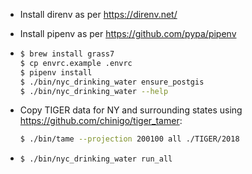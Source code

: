 - Install direnv as per https://direnv.net/
- Install pipenv as per https://github.com/pypa/pipenv
-
  ```sh
  $ brew install grass7
  $ cp envrc.example .envrc
  $ pipenv install
  $ ./bin/nyc_drinking_water ensure_postgis
  $ ./bin/nyc_drinking_water --help
  ```

- Copy TIGER data for NY and surrounding states using https://github.com/chinigo/tiger_tamer:
  ```sh
  $ ./bin/tame --projection 200100 all ./TIGER/2018
  ```
-
  ```sh
  $ ./bin/nyc_drinking_water run_all
  ```
